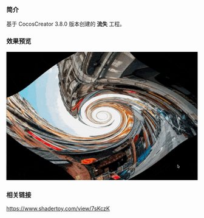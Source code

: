 ### 简介
基于 CocosCreator 3.8.0 版本创建的 **流失** 工程。

### 效果预览
![image](../../../gif/202208/2022081601.gif)

### 相关链接
https://www.shadertoy.com/view/7sKczK